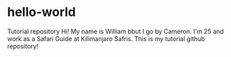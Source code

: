 # hello-world
Tutorial repository
Hi! My name is William bbut I go by Cameron. I'm 25 and work as a Safari Guide at Kilimanjaro Safris. This is my tutorial github repository!
